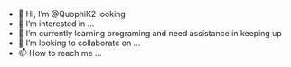 - 👋 Hi, I’m @QuophiK2 looking 
- 👀 I’m interested in ...
- 🌱 I’m currently learning programing and need assistance in keeping up
- 💞️ I’m looking to collaborate on ...
- 📫 How to reach me ...

<!---
QuophiK2/QuophiK2 is a ✨ special ✨ repository because its `README.md` (this file) appears on your GitHub profile.
You can click the Preview link to take a look at your changes.
--->
